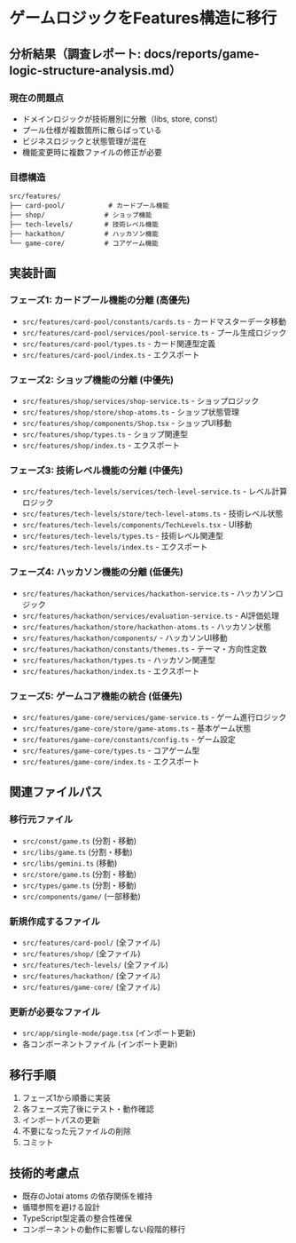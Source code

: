 # ゲームロジックをFeatures構造に移行

## 分析結果（調査レポート: docs/reports/game-logic-structure-analysis.md）

### 現在の問題点
- ドメインロジックが技術層別に分散（libs, store, const）
- プール仕様が複数箇所に散らばっている
- ビジネスロジックと状態管理が混在
- 機能変更時に複数ファイルの修正が必要

### 目標構造
```
src/features/
├── card-pool/           # カードプール機能
├── shop/               # ショップ機能  
├── tech-levels/        # 技術レベル機能
├── hackathon/          # ハッカソン機能
└── game-core/          # コアゲーム機能
```

## 実装計画

### フェーズ1: カードプール機能の分離 (高優先)
- `src/features/card-pool/constants/cards.ts` - カードマスターデータ移動
- `src/features/card-pool/services/pool-service.ts` - プール生成ロジック
- `src/features/card-pool/types.ts` - カード関連型定義
- `src/features/card-pool/index.ts` - エクスポート

### フェーズ2: ショップ機能の分離 (中優先)  
- `src/features/shop/services/shop-service.ts` - ショップロジック
- `src/features/shop/store/shop-atoms.ts` - ショップ状態管理
- `src/features/shop/components/Shop.tsx` - ショップUI移動
- `src/features/shop/types.ts` - ショップ関連型
- `src/features/shop/index.ts` - エクスポート

### フェーズ3: 技術レベル機能の分離 (中優先)
- `src/features/tech-levels/services/tech-level-service.ts` - レベル計算ロジック
- `src/features/tech-levels/store/tech-level-atoms.ts` - 技術レベル状態
- `src/features/tech-levels/components/TechLevels.tsx` - UI移動
- `src/features/tech-levels/types.ts` - 技術レベル関連型
- `src/features/tech-levels/index.ts` - エクスポート

### フェーズ4: ハッカソン機能の分離 (低優先)
- `src/features/hackathon/services/hackathon-service.ts` - ハッカソンロジック
- `src/features/hackathon/services/evaluation-service.ts` - AI評価処理
- `src/features/hackathon/store/hackathon-atoms.ts` - ハッカソン状態
- `src/features/hackathon/components/` - ハッカソンUI移動
- `src/features/hackathon/constants/themes.ts` - テーマ・方向性定数
- `src/features/hackathon/types.ts` - ハッカソン関連型
- `src/features/hackathon/index.ts` - エクスポート

### フェーズ5: ゲームコア機能の統合 (低優先)
- `src/features/game-core/services/game-service.ts` - ゲーム進行ロジック
- `src/features/game-core/store/game-atoms.ts` - 基本ゲーム状態
- `src/features/game-core/constants/config.ts` - ゲーム設定
- `src/features/game-core/types.ts` - コアゲーム型
- `src/features/game-core/index.ts` - エクスポート

## 関連ファイルパス

### 移行元ファイル
- `src/const/game.ts` (分割・移動)
- `src/libs/game.ts` (分割・移動) 
- `src/libs/gemini.ts` (移動)
- `src/store/game.ts` (分割・移動)
- `src/types/game.ts` (分割・移動)
- `src/components/game/` (一部移動)

### 新規作成するファイル
- `src/features/card-pool/` (全ファイル)
- `src/features/shop/` (全ファイル)
- `src/features/tech-levels/` (全ファイル) 
- `src/features/hackathon/` (全ファイル)
- `src/features/game-core/` (全ファイル)

### 更新が必要なファイル
- `src/app/single-mode/page.tsx` (インポート更新)
- 各コンポーネントファイル (インポート更新)

## 移行手順
1. フェーズ1から順番に実装
2. 各フェーズ完了後にテスト・動作確認
3. インポートパスの更新
4. 不要になった元ファイルの削除
5. コミット

## 技術的考慮点
- 既存のJotai atoms の依存関係を維持
- 循環参照を避ける設計
- TypeScript型定義の整合性確保
- コンポーネントの動作に影響しない段階的移行